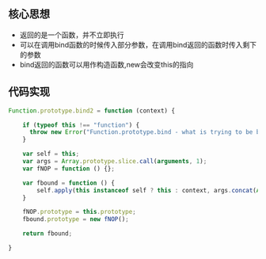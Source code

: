 ## 核心思想
- 返回的是一个函数，并不立即执行
- 可以在调用bind函数的时候传入部分参数，在调用bind返回的函数时传入剩下的参数
- bind返回的函数可以用作构造函数,new会改变this的指向

## 代码实现

```javascript
Function.prototype.bind2 = function (context) {

    if (typeof this !== "function") {
      throw new Error("Function.prototype.bind - what is trying to be bound is not callable");
    }

    var self = this;
    var args = Array.prototype.slice.call(arguments, 1);
    var fNOP = function () {};

    var fbound = function () {
        self.apply(this instanceof self ? this : context, args.concat(Array.prototype.slice.call(arguments)));
    }

    fNOP.prototype = this.prototype;
    fbound.prototype = new fNOP();

    return fbound;

}
```
